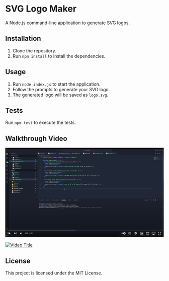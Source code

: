 # SVG Logo Maker

A Node.js command-line application to generate SVG logos.

## Installation

1. Clone the repository.
2. Run `npm install` to install the dependencies.

## Usage

1. Run `node index.js` to start the application.
2. Follow the prompts to generate your SVG logo.
3. The generated logo will be saved as `logo.svg`.

## Tests

Run `npm test` to execute the tests.

## Walkthrough Video

[![Watch the video](https://raw.githubusercontent.com/markjas0n/miniature-octo-pancake/main/assets/images/shot.jpg)](https://raw.githubusercontent.com/markjas0n/miniature-octo-pancake/main/assets/video/SVG.mp4)


[![Video Title](https://ibb.co/NYwxg6p)](https://youtu.be/2ebdN9RPO0o?si=VUpaHKS2NWsu3q_E)

## License

This project is licensed under the MIT License.
